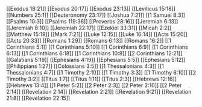 [[Exodus 18:21]]
[[Exodus 20:17]]
[[Exodus 23:13]]
[[Leviticus 15:18]]
[[Numbers 25:1]]
[[Deuteronomy 23:17]]
[[Joshua 7:21]]
[[1 Samuel 8:3]]
[[Psalms 10:3]]
[[Psalms 119:36]]
[[Proverbs 28:16]]
[[Jeremiah 6:13]]
[[Jeremiah 8:10]]
[[Jeremiah 22:17]]
[[Ezekiel 33:31]]
[[Micah 2:2]]
[[Matthew 15:19]]
[[Mark 7:21]]
[[Luke 12:15]]
[[Luke 16:14]]
[[Acts 15:20]]
[[Acts 20:33]]
[[Romans 1:29]]
[[Romans 6:13]]
[[Romans 16:2]]
[[1 Corinthians 5:1]]
[[1 Corinthians 5:10]]
[[1 Corinthians 6:9]]
[[1 Corinthians 6:13]]
[[1 Corinthians 6:18]]
[[1 Corinthians 10:8]]
[[2 Corinthians 12:21]]
[[Galatians 5:19]]
[[Ephesians 4:19]]
[[Ephesians 5:5]]
[[Ephesians 5:12]]
[[Philippians 1:27]]
[[Colossians 3:5]]
[[1 Thessalonians 4:3]]
[[1 Thessalonians 4:7]]
[[1 Timothy 2:10]]
[[1 Timothy 3:3]]
[[1 Timothy 6:10]]
[[2 Timothy 3:2]]
[[Titus 1:7]]
[[Titus 1:11]]
[[Titus 2:3]]
[[Hebrews 12:16]]
[[Hebrews 13:4]]
[[1 Peter 5:2]]
[[2 Peter 2:3]]
[[2 Peter 2:10]]
[[2 Peter 2:14]]
[[Revelation 2:14]]
[[Revelation 2:21]]
[[Revelation 9:21]]
[[Revelation 21:8]]
[[Revelation 22:15]]
